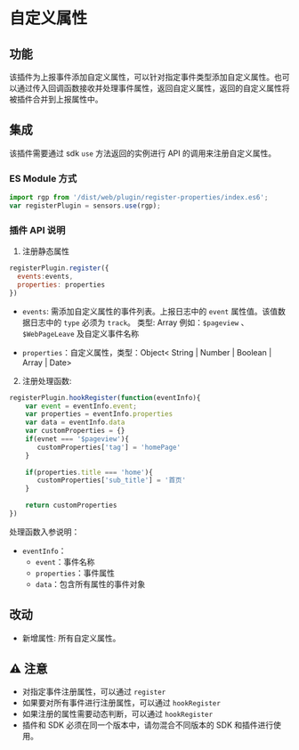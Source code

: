 # 自定义属性
## 功能
该插件为上报事件添加自定义属性，可以针对指定事件类型添加自定义属性。也可以通过传入回调函数接收并处理事件属性，返回自定义属性，返回的自定义属性将被插件合并到上报属性中。
## 集成
该插件需要通过 sdk `use` 方法返回的实例进行 API 的调用来注册自定义属性。

### ES Module 方式
```javascript
import rgp from '/dist/web/plugin/register-properties/index.es6';
var registerPlugin = sensors.use(rgp);
```

### 插件 API 说明
1. 注册静态属性

```javascript
registerPlugin.register({
  events:events,
  properties: properties
})
```

- `events`: 需添加自定义属性的事件列表。上报日志中的 `event` 属性值。该值数据日志中的 `type` 必须为 `track`。 类型: Array<String>    例如：`$pageview` 、`$WebPageLeave` 及自定义事件名称

- `properties`：自定义属性，类型：Object< String | Number | Boolean | Array<String> | Date> 

2. 注册处理函数: 
``` javascript
registerPlugin.hookRegister(function(eventInfo){
    var event = eventInfo.event;
    var properties = eventInfo.properties
    var data = eventInfo.data
    var customProperties = {}
    if(evnet === '$pageview'){
       customProperties['tag'] = 'homePage'
    }
 
    if(properties.title === 'home'){
       customProperties['sub_title'] = '首页'
    }
 
    return customProperties
})
```
处理函数入参说明：
- `eventInfo`：
  - `event`：事件名称
  - `properties`：事件属性
  - `data`：包含所有属性的事件对象
 
## 改动
- 新增属性: 所有自定义属性。

## ⚠️ 注意
- 对指定事件注册属性，可以通过 `register`
- 如果要对所有事件进行注册属性，可以通过 `hookRegister`
- 如果注册的属性需要动态判断，可以通过 `hookRegister`
- 插件和 SDK 必须在同一个版本中，请勿混合不同版本的 SDK 和插件进行使用。
